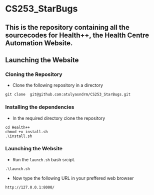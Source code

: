 # CS253_StarBugs
This is the repository containing all the sourcecodes for Health++, the Health Centre Automation Website.
---
## Launching the Website


### Cloning the Repository

- Clone the following repository in a directory 

```
git clone  git@github.com:atulyasndrm/CS253_StarBugs.git
```

### Installing the dependencies

- In the required directory clone the repository

```
cd Health++
chmod +x install.sh
.\install.sh
```

### Launching the Website

- Run the ```launch.sh``` bash srcipt. 
```
.\launch.sh
```

- Now type the following URL in your preffered web browser
```
http://127.0.0.1:8000/
```
